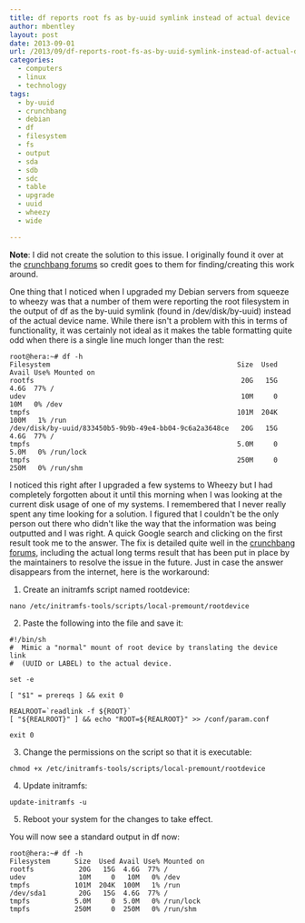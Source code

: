 ```yaml
---
title: df reports root fs as by-uuid symlink instead of actual device
author: mbentley
layout: post
date: 2013-09-01
url: /2013/09/df-reports-root-fs-as-by-uuid-symlink-instead-of-actual-device/
categories:
  - computers
  - linux
  - technology
tags:
  - by-uuid
  - crunchbang
  - debian
  - df
  - filesystem
  - fs
  - output
  - sda
  - sdb
  - sdc
  - table
  - upgrade
  - uuid
  - wheezy
  - wide

---
```

**Note**: I did not create the solution to this issue. I originally found it over at the [crunchbang forums][1] so credit goes to them for finding/creating this work around.

One thing that I noticed when I upgraded my Debian servers from squeeze to wheezy was that a number of them were reporting the root filesystem in the output of df as the by-uuid symlink (found in /dev/disk/by-uuid) instead of the actual device name. While there isn't a problem with this in terms of functionality, it was certainly not ideal as it makes the table formatting quite odd when there is a single line much longer than the rest:

    root@hera:~# df -h
    Filesystem                                              Size  Used Avail Use% Mounted on
    rootfs                                                   20G   15G  4.6G  77% /
    udev                                                     10M     0   10M   0% /dev
    tmpfs                                                   101M  204K  100M   1% /run
    /dev/disk/by-uuid/833450b5-9b9b-49e4-bb04-9c6a2a3648ce   20G   15G  4.6G  77% /
    tmpfs                                                   5.0M     0  5.0M   0% /run/lock
    tmpfs                                                   250M     0  250M   0% /run/shm

I noticed this right after I upgraded a few systems to Wheezy but I had completely forgotten about it until this morning when I was looking at the current disk usage of one of my systems. I remembered that I never really spent any time looking for a solution. I figured that I couldn't be the only person out there who didn't like the way that the information was being outputted and I was right. A quick Google search and clicking on the first result took me to the answer. The fix is detailed quite well in the [crunchbang forums][1], including the actual long terms result that has been put in place by the maintainers to resolve the issue in the future. Just in case the answer disappears from the internet, here is the workaround:

  1. Create an initramfs script named rootdevice:

    nano /etc/initramfs-tools/scripts/local-premount/rootdevice

  2. Paste the following into the file and save it:

    #!/bin/sh
    #  Mimic a "normal" mount of root device by translating the device link
    #  (UUID or LABEL) to the actual device.

    set -e

    [ "$1" = prereqs ] && exit 0

    REALROOT=`readlink -f ${ROOT}`
    [ "${REALROOT}" ] && echo "ROOT=${REALROOT}" >> /conf/param.conf

    exit 0

  3. Change the permissions on the script so that it is executable:

    chmod +x /etc/initramfs-tools/scripts/local-premount/rootdevice

  4. Update initramfs:

    update-initramfs -u

  5. Reboot your system for the changes to take effect.

You will now see a standard output in df now:

    root@hera:~# df -h
    Filesystem      Size  Used Avail Use% Mounted on
    rootfs           20G   15G  4.6G  77% /
    udev             10M     0   10M   0% /dev
    tmpfs           101M  204K  100M   1% /run
    /dev/sda1        20G   15G  4.6G  77% /
    tmpfs           5.0M     0  5.0M   0% /run/lock
    tmpfs           250M     0  250M   0% /run/shm


 [1]: http://crunchbang.org/forums/viewtopic.php?id=25901
